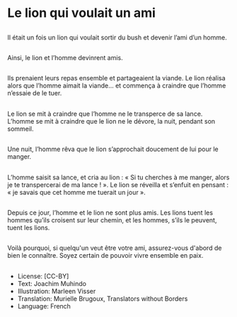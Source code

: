 # Le lion qui voulait un ami

##
Il était un fois un lion
qui voulait sortir du
bush et devenir l’ami
d’un homme.

##
Ainsi, le lion et l’homme
devinrent amis.

##
Ils prenaient leurs repas
ensemble et
partageaient la viande.
Le lion réalisa alors que
l’homme aimait la
viande… et commença
à craindre que l’homme
n’essaie de le tuer.

##
Le lion se mit à craindre
que l’homme ne le
transperce de sa lance.
L’homme se mit à
craindre que le lion ne
le dévore, la nuit,
pendant son sommeil.

##
Une nuit, l’homme rêva
que le lion s’approchait
doucement de lui pour
le manger.

##
L’homme saisit sa
lance, et cria au lion : «
Si tu cherches à me
manger, alors je te
transpercerai de ma
lance ! ». Le lion se
réveilla et s’enfuit en
pensant : « je savais
que cet homme me
tuerait un jour ».

##
Depuis ce jour,
l’homme et le lion ne
sont plus amis. Les
lions tuent les hommes
qu’ils croisent sur leur
chemin, et les hommes,
s’ils le peuvent, tuent
les lions.

##
Voilà pourquoi, si quelqu'un veut être votre
ami, assurez-vous d'abord de bien le
connaître. Soyez certain de pouvoir vivre
ensemble en paix.

##
* License: [CC-BY]
* Text: Joachim Muhindo
* Illustration: Marleen Visser
* Translation: Murielle Brugoux, Translators without Borders
* Language: French
